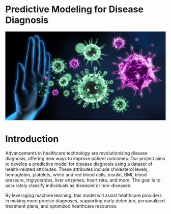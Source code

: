 # Predictive Modeling for Disease Diagnosis
![Hom Page images](images/medium.jpg)

# Introduction
Advancements in healthcare technology are revolutionizing disease diagnosis, offering new ways to improve patient outcomes. Our project aims to develop a predictive model for disease diagnosis using a dataset of health-related attributes. These attributes include cholesterol levels, hemoglobin, platelets, white and red blood cells, insulin, BMI, blood pressure, triglycerides, liver enzymes, heart rate, and more. The goal is to accurately classify individuals as diseased or non-diseased.

By leveraging machine learning, this model will assist healthcare providers in making more precise diagnoses, supporting early detection, personalized treatment plans, and optimized healthcare resources.
